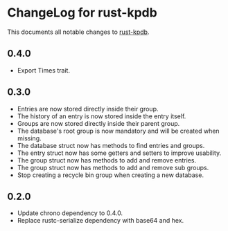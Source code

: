 ChangeLog for rust-kpdb
=======================

This documents all notable changes to
[rust-kpdb](https://github.com/sru-systems/rust-kpdb).


## 0.4.0

- Export Times trait.


## 0.3.0

- Entries are now stored directly inside their group.
- The history of an entry is now stored inside the entry itself.
- Groups are now stored directly inside their parent group.
- The database's root group is now mandatory and will be created when missing.
- The database struct now has methods to find entries and groups.
- The entry struct now has some getters and setters to improve usability.
- The group struct now has methods to add and remove entries.
- The group struct now has methods to add and remove sub groups.
- Stop creating a recycle bin group when creating a new database.


## 0.2.0

- Update chrono dependency to 0.4.0.
- Replace rustc-serialize dependency with base64 and hex.
